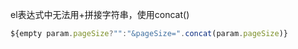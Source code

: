 el表达式中无法用+拼接字符串，使用concat()

```javascript
${empty param.pageSize?"":"&pageSize=".concat(param.pageSize)}
```

